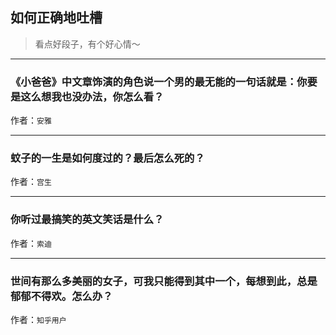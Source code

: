 ## 如何正确地吐槽

> 看点好段子，有个好心情～


 
---

### 《小爸爸》中文章饰演的角色说一个男的最无能的一句话就是：你要是这么想我也没办法，你怎么看？

> 


作者：`安雅`

---

### 蚊子的一生是如何度过的？最后怎么死的？

> 


作者：`宫生`

---

### 你听过最搞笑的英文笑话是什么？

> 


作者：`索迪`

---

### 世间有那么多美丽的女子，可我只能得到其中一个，每想到此，总是郁郁不得欢。怎么办？

> 


作者：`知乎用户`